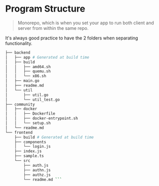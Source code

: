 # Program Structure

> Monorepo, which is when you set your app to run both client and server from within the same repo. 

It's always good practice to have the 2 folders when separating functionality.

```bash 
├── backend
│   ├── app # Generated at build time
│   ├── build
│   │   ├── amd64.sh
│   │   ├── quemu.sh
│   │   └── x86.sh
│   ├── main.go
│   ├── readme.md
│   └── util
│       ├── util.go
│       └── util_test.go
├── community
│   ├── docker
│   │   ├── Dockerfile
│   │   ├── docker-entrypoint.sh
│   │   └── setup.sh
│   └── readme.md
└── frontend
    ├── build # Generated at build time
    ├── components
    │   └── login.js
    ├── index.js
    ├── sample.ts
    └── src
        ├── auth.js
        ├── authn.js
        ├── authz.js
        └── readme.md ```